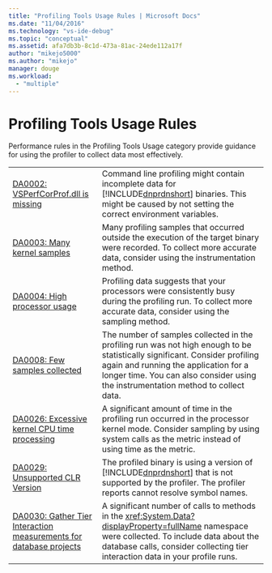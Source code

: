 ```yaml
---
title: "Profiling Tools Usage Rules | Microsoft Docs"
ms.date: "11/04/2016"
ms.technology: "vs-ide-debug"
ms.topic: "conceptual"
ms.assetid: afa7db3b-8c1d-473a-81ac-24ede112a17f
author: "mikejo5000"
ms.author: "mikejo"
manager: douge
ms.workload: 
  - "multiple"
---
```

# Profiling Tools Usage Rules
Performance rules in the Profiling Tools Usage category provide guidance for using the profiler to collect data most effectively.  


| | |
| - | - |
| [DA0002: VSPerfCorProf.dll is missing](../profiling/da0002-vsperfcorprof-dll-is-missing.md) | Command line profiling might contain incomplete data for [!INCLUDE[dnprdnshort](../code-quality/includes/dnprdnshort_md.md)] binaries. This might be caused by not setting the correct environment variables. |
| [DA0003: Many kernel samples](../profiling/da0003-many-kernel-samples.md) | Many profiling samples that occurred outside the execution of the target binary were recorded. To collect more accurate data, consider using the instrumentation method. |
| [DA0004: High processor usage](../profiling/da0004-high-processor-usage.md) | Profiling data suggests that your processors were consistently busy during the profiling run. To collect more accurate data, consider using the sampling method. |
| [DA0008: Few samples collected](../profiling/da0008-few-samples-collected.md) | The number of samples collected in the profiling run was not high enough to be statistically significant. Consider profiling again and running the application for a longer time. You can also consider using the instrumentation method to collect data. |
| [DA0026: Excessive kernel CPU time processing](../profiling/da0026-excessive-kernel-cpu-time-processing.md) | A significant amount of time in the profiling run occurred in the processor kernel mode. Consider sampling by using system calls as the metric instead of using time as the metric. |
| [DA0029: Unsupported CLR Version](../profiling/da0029-unsupported-clr-version.md) | The profiled binary is using a version of [!INCLUDE[dnprdnshort](../code-quality/includes/dnprdnshort_md.md)] that is not supported by the profiler. The profiler reports cannot resolve symbol names. |
| [DA0030: Gather Tier Interaction measurements for database projects](../profiling/da0030-gather-tier-interaction-measurements-for-database-projects.md) | A significant number of calls to methods in the <xref:System.Data?displayProperty=fullName> namespace were collected. To include data about the database calls, consider collecting tier interaction data in your profile runs. |
